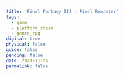 ```yaml
---
title: 'Final Fantasy III - Pixel Remaster'
tags:
  - game
  - platform_steam
  - genre_rpg
digital: true
physical: false
guide: false
pending: false
date: 2021-11-24
permalink: false
---
```


